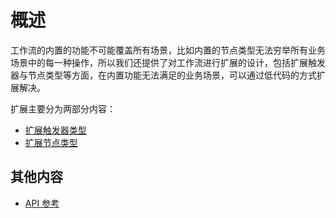 # 概述

工作流的内置的功能不可能覆盖所有场景，比如内置的节点类型无法穷举所有业务场景中的每一种操作，所以我们还提供了对工作流进行扩展的设计，包括扩展触发器与节点类型等方面，在内置功能无法满足的业务场景，可以通过低代码的方式扩展解决。

扩展主要分为两部分内容：

- [扩展触发器类型](./trigger.md)
- [扩展节点类型](./node.md)

## 其他内容

- [API 参考](./api.md)
